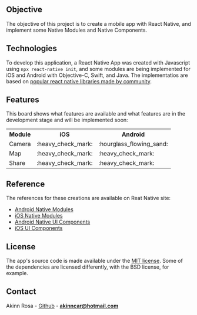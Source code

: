 ## Objective

The objective of this project is to create a mobile app with React Native, and implement some Native Modules and Native Components.

## Technologies

To develop this application, a React Native App was created with Javascript using `npx react-native init`, and some modules are being implemented for iOS and Android with Objective-C, Swift, and Java. The implementatios are based on [popular react native libraries made by community](https://reactnative.directory/). 

## Features

This board shows what features are available and what features are in the development stage and will be implemented soon:

<table>
  <tr>
    <th>Module</th>
    <th>iOS</th>
    <th>Android</th>
  </tr>
  <tr>
    <td>Camera</td>
    <td>:heavy_check_mark:</td>
    <td>:hourglass_flowing_sand:</td>
  </tr>
  <tr>
    <td>Map</td>
    <td>:heavy_check_mark:</td>
    <td>:heavy_check_mark:</td>
  </tr>
  <tr>
    <td>Share</td>
    <td>:heavy_check_mark:</td>
    <td>:heavy_check_mark:</td>
  </tr>
</table>

## Reference

The references for these creations are available on Reat Native site:

- [Android Native Modules](https://reactnative.dev/docs/native-modules-android)
- [iOS Native Modules](https://reactnative.dev/docs/native-modules-ios)
- [Android Native UI Components](https://reactnative.dev/docs/native-components-android)
- [iOS UI Components](https://reactnative.dev/docs/native-components-ios)

## License

The app's source code is made available under the [MIT license](LICENSE). Some of the dependencies are licensed differently, with the BSD license, for example.

## Contact

Akinn Rosa - [Github](https://github.com/akinncar) - **[akinncar@hotmail.com](mailto:akinncar@hotmail.com)**
